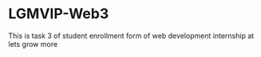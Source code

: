 # LGMVIP-Web3
This is task 3 of student enrollment form of web development internship at lets grow more
